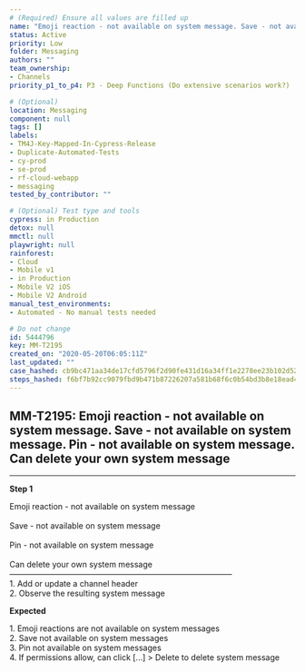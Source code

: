```yaml
---
# (Required) Ensure all values are filled up
name: "Emoji reaction - not available on system message. Save - not available on system message. Pin - not available on system message. Can delete your own system message"
status: Active
priority: Low
folder: Messaging
authors: ""
team_ownership: 
- Channels
priority_p1_to_p4: P3 - Deep Functions (Do extensive scenarios work?)

# (Optional)
location: Messaging
component: null
tags: []
labels: 
- TM4J-Key-Mapped-In-Cypress-Release
- Duplicate-Automated-Tests
- cy-prod
- se-prod
- rf-cloud-webapp
- messaging
tested_by_contributor: ""

# (Optional) Test type and tools
cypress: in Production
detox: null
mmctl: null
playwright: null
rainforest: 
- Cloud
- Mobile v1
- in Production
- Mobile V2 iOS
- Mobile V2 Android
manual_test_environments:
- Automated - No manual tests needed

# Do not change
id: 5444796
key: MM-T2195
created_on: "2020-05-20T06:05:11Z"
last_updated: ""
case_hashed: cb9bc471aa34de17cfd5796f2d90fe431d16a34ff1e2278ee23b102d52fc0f3aa0f3e1160ac5dd7326fb54b4069dd0f4
steps_hashed: f6bf7b92cc9079fbd9b471b87226207a581b68f6c0b54bd3b8e18ead46d5a2cf9fd7bb49d8dcf8a6f9ca6d1810513d13
---
```


<!-- (Auto-generated) Based on frontmatter's "key" and "name" -->

## MM-T2195: Emoji reaction - not available on system message. Save - not available on system message. Pin - not available on system message. Can delete your own system message

---

**Step 1**

Emoji reaction - not available on system message\
\
Save - not available on system message\
\
Pin - not available on system message\
\
Can delete your own system message\
————————————————————————————\
1\. Add or update a channel header\
2\. Observe the resulting system message

**Expected**

1\. Emoji reactions are not available on system messages\
2\. Save not available on system messages\
3\. Pin not available on system messages\
4\. If permissions allow, can click \[...] > Delete to delete system message
